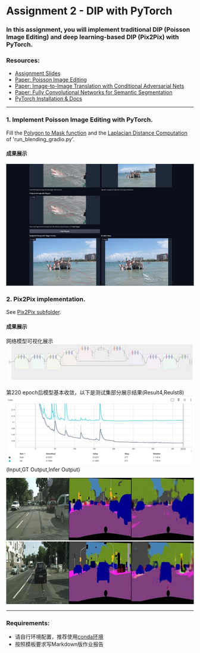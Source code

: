 # Assignment 2 - DIP with PyTorch

### In this assignment, you will implement traditional DIP (Poisson Image Editing) and deep learning-based DIP (Pix2Pix) with PyTorch.

### Resources:
- [Assignment Slides](https://rec.ustc.edu.cn/share/705bfa50-6e53-11ef-b955-bb76c0fede49)  
- [Paper: Poisson Image Editing](https://www.cs.jhu.edu/~misha/Fall07/Papers/Perez03.pdf)
- [Paper: Image-to-Image Translation with Conditional Adversarial Nets](https://phillipi.github.io/pix2pix/)
- [Paper: Fully Convolutional Networks for Semantic Segmentation](https://arxiv.org/abs/1411.4038)
- [PyTorch Installation & Docs](https://pytorch.org/)

---

### 1. Implement Poisson Image Editing with PyTorch.
Fill the [Polygon to Mask function](run_blending_gradio.py#L95) and the [Laplacian Distance Computation](run_blending_gradio.py#L115) of 'run_blending_gradio.py'.

#### 成果展示
![alt text](pics/blending.png)

### 2. Pix2Pix implementation.
See [Pix2Pix subfolder](Pix2Pix/).
#### 成果展示
网络模型可视化展示
![alt text](pics/model.png)

第220 epoch后模型基本收敛，以下是测试集部分展示结果(Result4,Reulst8) 
![alt text](pics/loss.png)
(Input,GT Output,Infer Output)

![alt text](pics/Result4.png)
![alt text](pics/Result8.png)

---
### Requirements:
- 请自行环境配置，推荐使用[conda环境](https://docs.anaconda.com/miniconda/)
- 按照模板要求写Markdown版作业报告
